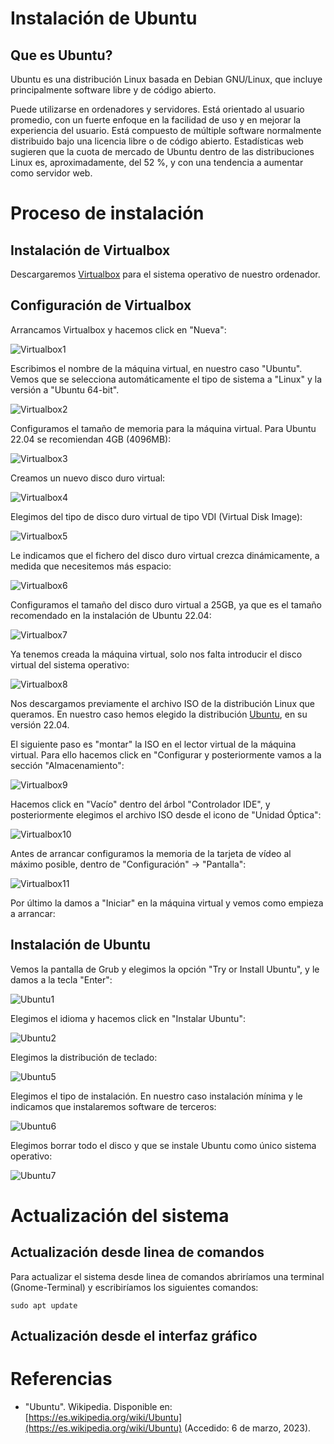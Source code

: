 # Instalación de Ubuntu

## Que es Ubuntu?

Ubuntu es una distribución Linux basada en Debian GNU/Linux, que incluye principalmente software libre y de código abierto.

Puede utilizarse en ordenadores y servidores. Está orientado al usuario promedio, con un fuerte enfoque en la facilidad de uso y en mejorar la experiencia del usuario. Está compuesto de múltiple software normalmente distribuido bajo una licencia libre o de código abierto. Estadísticas web sugieren que la cuota de mercado de Ubuntu dentro de las distribuciones Linux es, aproximadamente, del 52 %, y con una tendencia a aumentar como servidor web. 

# Proceso de instalación

## Instalación de Virtualbox

Descargaremos [Virtualbox](https://www.virtualbox.org/) para el sistema operativo de nuestro ordenador.

## Configuración de Virtualbox

Arrancamos Virtualbox y hacemos click en "Nueva":

![Virtualbox1](./virtualbox1.png)

Escribimos el nombre de la máquina virtual, en nuestro caso "Ubuntu". Vemos que se selecciona automáticamente el tipo de sistema a "Linux" y la versión a "Ubuntu 64-bit".

![Virtualbox2](./virtualbox2.png)

Configuramos el tamaño de memoria para la máquina virtual. Para Ubuntu 22.04 se recomiendan 4GB (4096MB):

![Virtualbox3](./virtualbox3.png)

Creamos un nuevo disco duro virtual:

![Virtualbox4](./virtualbox4.png)

Elegimos del tipo de disco duro virtual de tipo VDI (Virtual Disk Image):

![Virtualbox5](./virtualbox5.png)

Le indicamos que el fichero del disco duro virtual crezca dinámicamente, a medida que necesitemos más espacio:

![Virtualbox6](./virtualbox6.png)

Configuramos el tamaño del disco duro virtual a 25GB, ya que es el tamaño recomendado en la instalación de Ubuntu 22.04:

![Virtualbox7](./virtualbox7.png)

Ya tenemos creada la máquina virtual, solo nos falta introducir el disco virtual del sistema operativo:

![Virtualbox8](./virtualbox8.png)

Nos descargamos previamente el archivo ISO de la distribución Linux que queramos. En nuestro caso hemos elegido la distribución [Ubuntu](https://ubuntu.com/), en su versión 22.04.

El siguiente paso es "montar" la ISO en el lector virtual de la máquina virtual. Para ello hacemos click en "Configurar y posteriormente vamos a la sección "Almacenamiento":

![Virtualbox9](./virtualbox9.png)

Hacemos click en "Vacío" dentro del árbol "Controlador IDE", y posteriormente elegimos el archivo ISO desde el icono de "Unidad Óptica":

![Virtualbox10](./virtualbox10.png)

Antes de arrancar configuramos la memoria de la tarjeta de vídeo al máximo posible, dentro de "Configuración" -> "Pantalla":

![Virtualbox11](./virtualbox11.png)

Por último la damos a "Iniciar" en la máquina virtual y vemos como empieza a arrancar:

## Instalación de Ubuntu

Vemos la pantalla de Grub y elegimos la opción "Try or Install Ubuntu", y le damos a la tecla "Enter":

![Ubuntu1](./ubuntu1.png)

Elegimos el idioma y hacemos click en "Instalar Ubuntu":

![Ubuntu2](./ubuntu2.png)

Elegimos la distribución de teclado:

![Ubuntu5](./ubuntu5.png)

Elegimos el tipo de instalación. En nuestro caso instalación mínima y le indicamos que instalaremos software de terceros:

![Ubuntu6](./ubuntu6.png)

Elegimos borrar todo el disco y que se instale Ubuntu como único sistema operativo:

![Ubuntu7](./ubuntu7.png)

# Actualización del sistema

## Actualización desde linea de comandos

Para actualizar el sistema desde linea de comandos abriríamos una terminal (Gnome-Terminal) y escribiríamos los siguientes comandos:


```
sudo apt update
```

## Actualización desde el interfaz gráfico


# Referencias

- "Ubuntu". Wikipedia. Disponible en: [https://es.wikipedia.org/wiki/Ubuntu](https://es.wikipedia.org/wiki/Ubuntu)  (Accedido: 6 de marzo, 2023).

